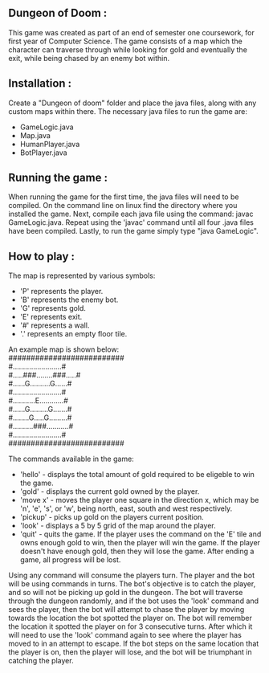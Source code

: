 Dungeon of Doom :
-----------------
This game was created as part of an end of semester one coursework, for first year of Computer Science.
The game consists of a map which the character can traverse through while looking for gold and eventually the exit,
while being chased by an enemy bot within.


Installation :
--------------
Create a "Dungeon of doom" folder and place the java files, along with any custom maps within there.
The necessary java files to run the game are:
- GameLogic.java
- Map.java
- HumanPlayer.java
- BotPlayer.java


Running the game :
------------------
When running the game for the first time, the java files will need to be compiled.
On the command line on linux find the directory where you installed the game.
Next, compile each java file using the command: javac GameLogic.java.
Repeat using the 'javac' command until all four .java files have been compiled.
Lastly, to run the game simply type "java GameLogic".


How to play :
-------------
The map is represented by various symbols:
- 'P' represents the player.
- 'B' represents the enemy bot.
- 'G' represents gold.
- 'E' represents exit.
- '#' represents a wall.
- '.' represents an empty floor tile.

An example map is shown below:  
##########################  
#........................#  
#.....###........###.....#  
#......G..........G......#  
#........................#  
#...........E............#  
#......G.........G.......#  
#........G.....G.........#  
#..........###...........#  
#........................#  
##########################  
  
The commands available in the game:
- 'hello' - displays the total amount of gold required to be eligeble to win the game.
- 'gold' - displays the current gold owned by the player.
- 'move x' - moves the player one square in the direction x, which may be 'n', 'e', 's', or 'w', being
	north, east, south and west respectively.
- 'pickup' - picks up gold on the players current position.
- 'look' - displays a 5 by 5 grid of the map around the player.
- 'quit' - quits the game. If the player uses the command on the 'E' tile and owns enough gold to win,
	then the player will win the game. If the player doesn't have enough gold, then they will lose the game.
	After ending a game, all progress will be lost.

Using any command will consume the players turn. The player and the bot will be using commands in turns.
The bot's objective is to catch the player, and so will not be picking up gold in the dungeon.
The bot will traverse through the dungeon randomly, and if the bot uses the 'look' command and sees the player,
then the bot will attempt to chase the player by moving towards the location the bot spotted the player on.
The bot will remember the location it spotted the player on for 3 consecutive turns. After which it will need to use the 'look'
command again to see where the player has moved to in an attempt to escape. If the bot steps on the same location that the
player is on, then the player will lose, and the bot will be triumphant in catching the player.
